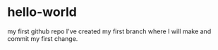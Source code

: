 # hello-world
my first github repo
I've created my first branch where I will make and commit my first change.
